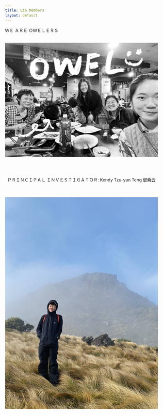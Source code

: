 ```yaml
---
title: Lab Members
layout: default
---
```


<span style="font-size:1em"> ＷＥ   ＡＲＥ    ＯＷＥＬＥＲＳ </span>
<br/><br/>

![owel_photo](owel_photo.JPG)

<br/><br/>
 
<center>ＰＲＩＮＣＩＰＡＬ   ＩＮＶＥＳＴＩＧＡＴＯＲ: Kendy Tzu-yun Teng 鄧紫云 </center>
<br/><br/>
 
![PI_photo](PI_photo.jpeg)
 


